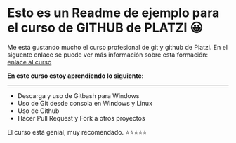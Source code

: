 # Esto es un Readme de ejemplo para el curso de GITHUB de PLATZI 😀

Me está gustando mucho el curso profesional de git y github de Platzi.
En el siguente enlace se puede ver más información sobre esta formación: [enlace al curso](https://platzi.com/cursos/git-github/ "enlace al curso")

**En este curso estoy aprendiendo lo siguiente:**

------------
- Descarga y uso de Gitbash para Windows
- Uso de Git desde consola en Windows y Linux
- Uso de Github
- Hacer Pull Request y Fork a otros proyectos

El curso está genial, muy recomendado.
⭐⭐⭐⭐⭐
